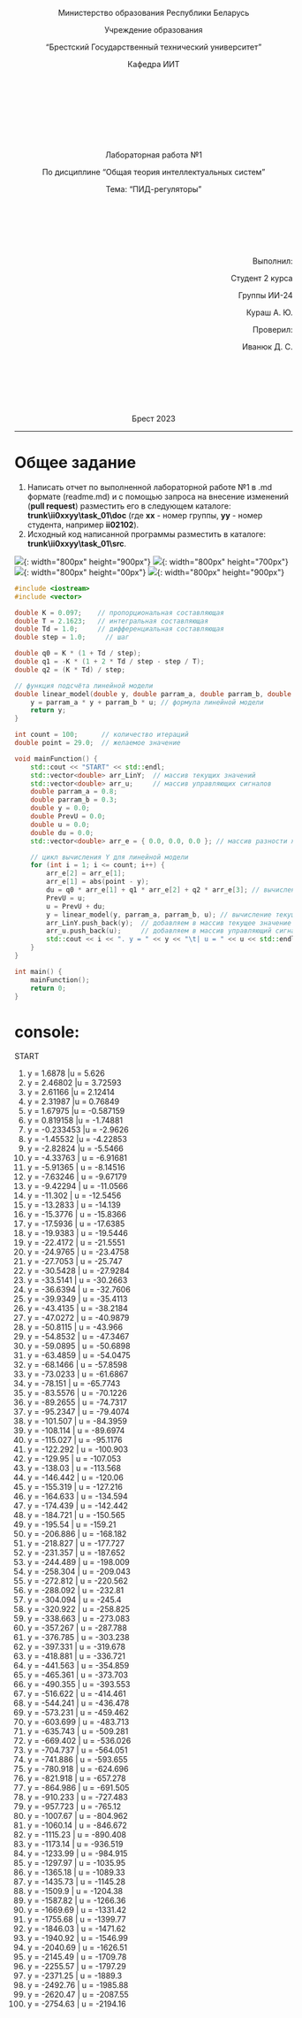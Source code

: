 <p align="center"> Министерство образования Республики Беларусь</p>
<p align="center">Учреждение образования</p>
<p align="center">“Брестский Государственный технический университет”</p>
<p align="center">Кафедра ИИТ</p>
<br><br><br><br><br><br><br>
<p align="center">Лабораторная работа №1</p>
<p align="center">По дисциплине “Общая теория интеллектуальных систем”</p>
<p align="center">Тема: “ПИД-регуляторы”</p>
<br><br><br><br><br>
<p align="right">Выполнил:</p>
<p align="right">Студент 2 курса</p>
<p align="right">Группы ИИ-24</p>
<p align="right">Кураш А. Ю.</p>
<p align="right">Проверил:</p>
<p align="right">Иванюк Д. С.</p>
<br><br><br><br><br>
<p align="center">Брест 2023</p>

---

# Общее задание #
1. Написать отчет по выполненной лабораторной работе №1 в .md формате (readme.md) и с помощью запроса на внесение изменений (**pull request**) разместить его в следующем каталоге: **trunk\ii0xxyy\task_01\doc** (где **xx** - номер группы, **yy** - номер студента, например **ii02102**).
2. Исходный код написанной программы разместить в каталоге: **trunk\ii0xxyy\task_01\src**.

![](1.png){: width="800px" height="900px"}
![](2.png){: width="800px" height="700px"}
![](3.png){: width="800px" height="00px"}
![](4.png){: width="800px" height="900px"}

```c++
#include <iostream>
#include <vector>

double K = 0.097;    // пропорциональная составляющая
double T = 2.1623;   // интегральная составляющая
double Td = 1.0;     // дифференциальная составляющая
double step = 1.0;     // шаг

double q0 = K * (1 + Td / step);
double q1 = -K * (1 + 2 * Td / step - step / T);
double q2 = (K * Td) / step;

// функция подсчёта линейной модели
double linear_model(double y, double parram_a, double parram_b, double u) {
    y = parram_a * y + parram_b * u; // формула линейной модели
    return y;
}

int count = 100;      // количество итераций
double point = 29.0;  // желаемое значение

void mainFunction() {
    std::cout << "START" << std::endl;
    std::vector<double> arr_LinY;  // массив текущих значений
    std::vector<double> arr_u;     // массив управляющих сигналов
    double parram_a = 0.8;
    double parram_b = 0.3;
    double y = 0.0;
    double PrevU = 0.0;
    double u = 0.0;
    double du = 0.0;
    std::vector<double> arr_e = { 0.0, 0.0, 0.0 }; // массив разности желаемого значения и текущего значения

    // цикл вычисления Y для линейной модели
    for (int i = 1; i <= count; i++) {
        arr_e[2] = arr_e[1];
        arr_e[1] = abs(point - y);
        du = q0 * arr_e[1] + q1 * arr_e[2] + q2 * arr_e[3]; // вычисление изменения управляющего сигнала
        PrevU = u;
        u = PrevU + du;
        y = linear_model(y, parram_a, parram_b, u); // вычисление текущего значения
        arr_LinY.push_back(y);  // добавляем в массив текущее значение
        arr_u.push_back(u);     // добавляем в массив управляющий сигнал
        std::cout << i << ". y = " << y << "\t| u = " << u << std::endl;
    }
}

int main() {
    mainFunction();
    return 0;
}
```

# console:
START
1. y = 1.6878           |u = 5.626
2. y = 2.46802          |u = 3.72593
3. y = 2.61166          |u = 2.12414
4. y = 2.31987          |u = 0.76849
5. y = 1.67975          |u = -0.587159       
6. y = 0.819158         |u = -1.74881        
7. y = -0.233453        |u = -2.9626 
8. y = -1.45532         |u = -4.22853        
9. y = -2.82824         |u = -5.5466
10. y = -4.33763        | u = -6.91681
11. y = -5.91365        | u = -8.14516
12. y = -7.63246        | u = -9.67179
13. y = -9.42294        | u = -11.0566
14. y = -11.302         | u = -12.5456        
15. y = -13.2833        | u = -14.139 
16. y = -15.3776        | u = -15.8366
17. y = -17.5936        | u = -17.6385
18. y = -19.9383        | u = -19.5446
19. y = -22.4172        | u = -21.5551
20. y = -24.9765        | u = -23.4758
21. y = -27.7053        | u = -25.747 
22. y = -30.5428        | u = -27.9284
23. y = -33.5141        | u = -30.2663
24. y = -36.6394        | u = -32.7606
25. y = -39.9349        | u = -35.4113
26. y = -43.4135        | u = -38.2184
27. y = -47.0272        | u = -40.9879
28. y = -50.8115        | u = -43.966 
29. y = -54.8532        | u = -47.3467
30. y = -59.0895        | u = -50.6898
31. y = -63.4859        | u = -54.0475
32. y = -68.1466        | u = -57.8598
33. y = -73.0233        | u = -61.6867
34. y = -78.151         | u = -65.7743        
35. y = -83.5576        | u = -70.1226
36. y = -89.2655        | u = -74.7317
37. y = -95.2347        | u = -79.4074
38. y = -101.507        | u = -84.3959
39. y = -108.114        | u = -89.6974
40. y = -115.027        | u = -95.1176
41. y = -122.292        | u = -100.903
42. y = -129.95         | u = -107.053
43. y = -138.03         | u = -113.568
44. y = -146.442        | u = -120.06
45. y = -155.319        | u = -127.216
46. y = -164.633        | u = -134.594
47. y = -174.439        | u = -142.442
48. y = -184.721        | u = -150.565
49. y = -195.54         | u = -159.21
50. y = -206.886        | u = -168.182
51. y = -218.827        | u = -177.727
52. y = -231.357        | u = -187.652
53. y = -244.489        | u = -198.009
54. y = -258.304        | u = -209.043
55. y = -272.812        | u = -220.562
56. y = -288.092        | u = -232.81
57. y = -304.094        | u = -245.4
58. y = -320.922        | u = -258.825
59. y = -338.663        | u = -273.083
60. y = -357.267        | u = -287.788
61. y = -376.785        | u = -303.238
62. y = -397.331        | u = -319.678
63. y = -418.881        | u = -336.721
64. y = -441.563        | u = -354.859
65. y = -465.361        | u = -373.703
66. y = -490.355        | u = -393.553
67. y = -516.622        | u = -414.461
68. y = -544.241        | u = -436.478
69. y = -573.231        | u = -459.462
70. y = -603.699        | u = -483.713
71. y = -635.743        | u = -509.281
72. y = -669.402        | u = -536.026
73. y = -704.737        | u = -564.051
74. y = -741.886        | u = -593.655
75. y = -780.918        | u = -624.696
76. y = -821.918        | u = -657.278
77. y = -864.986        | u = -691.505
78. y = -910.233        | u = -727.483
79. y = -957.723        | u = -765.12
80. y = -1007.67        | u = -804.962
81. y = -1060.14        | u = -846.672
82. y = -1115.23        | u = -890.408
83. y = -1173.14        | u = -936.519
84. y = -1233.99        | u = -984.915
85. y = -1297.97        | u = -1035.95
86. y = -1365.18        | u = -1089.33
87. y = -1435.73        | u = -1145.28
88. y = -1509.9         | u = -1204.38
89. y = -1587.82        | u = -1266.36
90. y = -1669.69        | u = -1331.42
91. y = -1755.68        | u = -1399.77
92. y = -1846.03        | u = -1471.62
93. y = -1940.92        | u = -1546.99
94. y = -2040.69        | u = -1626.51
95. y = -2145.49        | u = -1709.78
96. y = -2255.57        | u = -1797.29
97. y = -2371.25        | u = -1889.3
98. y = -2492.76        | u = -1985.88
99. y = -2620.47        | u = -2087.55
100. y = -2754.63       | u = -2194.16